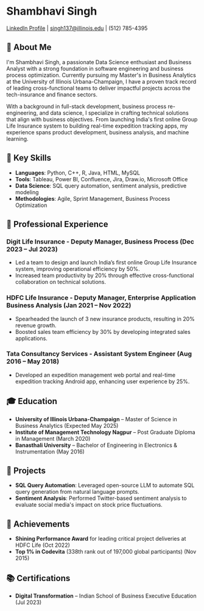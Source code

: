 # Shambhavi Singh

[LinkedIn Profile](https://www.linkedin.com/in/shambhavi-singh/) | singh137@illinois.edu | (512) 785-4395

## 👋 About Me

I'm Shambhavi Singh, a passionate Data Science enthusiast and Business Analyst with a strong foundation in software engineering and business process optimization. Currently pursuing my Master's in Business Analytics at the University of Illinois Urbana-Champaign, I have a proven track record of leading cross-functional teams to deliver impactful projects across the tech-insurance and finance sectors. 

With a background in full-stack development, business process re-engineering, and data science, I specialize in crafting technical solutions that align with business objectives. From launching India's first online Group Life Insurance system to building real-time expedition tracking apps, my experience spans product development, business analysis, and machine learning.

## 🔧 Key Skills

- **Languages**: Python, C++, R, Java, HTML, MySQL
- **Tools**: Tableau, Power BI, Confluence, Jira, Draw.io, Microsoft Office
- **Data Science**: SQL query automation, sentiment analysis, predictive modeling
- **Methodologies**: Agile, Sprint Management, Business Process Optimization

## 💼 Professional Experience

### Digit Life Insurance - Deputy Manager, Business Process (Dec 2023 – Jul 2023)
- Led a team to design and launch India’s first online Group Life Insurance system, improving operational efficiency by 50%.
- Increased team productivity by 20% through effective cross-functional collaboration on technical solutions.

### HDFC Life Insurance - Deputy Manager, Enterprise Application Business Analysis (Jan 2021 – Nov 2022)
- Spearheaded the launch of 3 new insurance products, resulting in 20% revenue growth.
- Boosted sales team efficiency by 30% by developing integrated sales applications.

### Tata Consultancy Services - Assistant System Engineer (Aug 2016 – May 2018)
- Developed an expedition management web portal and real-time expedition tracking Android app, enhancing user experience by 25%.

## 🎓 Education

- **University of Illinois Urbana-Champaign** – Master of Science in Business Analytics (Expected May 2025)
- **Institute of Management Technology Nagpur** – Post Graduate Diploma in Management (March 2020)
- **Banasthali University** – Bachelor of Engineering in Electronics & Instrumentation (May 2016)

## 🌟 Projects

- **SQL Query Automation**: Leveraged open-source LLM to automate SQL query generation from natural language prompts.
- **Sentiment Analysis**: Performed Twitter-based sentiment analysis to evaluate social media's impact on stock price fluctuations.

## 🏅 Achievements

- **Shining Performance Award** for leading critical project deliveries at HDFC Life (Oct 2022)
- **Top 1% in Codevita** (338th rank out of 197,000 global participants) (Nov 2015)

## 📚 Certifications

- **Digital Transformation** – Indian School of Business Executive Education (Jul 2023)


